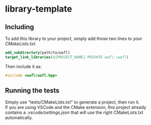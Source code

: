 # library-template

## Including

To add this library to your project, simply add those two lines to your *CMakeLists.txt*:
```cmake
add_subdirectory(path/to/wafl)
target_link_libraries(${PROJECT_NAME} PRIVATE wafl::wafl)
```

Then include it as:
```cpp
#include <wafl/wafl.hpp>
```

## Running the tests

Simply use "tests/CMakeLists.txt" to generate a project, then run it.<br/>
If you are using VSCode and the CMake extension, this project already contains a *.vscode/settings.json* that will use the right CMakeLists.txt automatically.